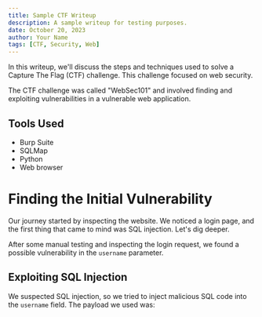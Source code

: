 ```yaml
---
title: Sample CTF Writeup
description: A sample writeup for testing purposes.
date: October 20, 2023
author: Your Name
tags: [CTF, Security, Web]
---
```



In this writeup, we'll discuss the steps and techniques used to solve a Capture The Flag (CTF) challenge. This challenge focused on web security.


The CTF challenge was called "WebSec101" and involved finding and exploiting vulnerabilities in a vulnerable web application.

## Tools Used

- Burp Suite
- SQLMap
- Python
- Web browser

# Finding the Initial Vulnerability

Our journey started by inspecting the website. We noticed a login page, and the first thing that came to mind was SQL injection. Let's dig deeper.

After some manual testing and inspecting the login request, we found a possible vulnerability in the `username` parameter.

## Exploiting SQL Injection

We suspected SQL injection, so we tried to inject malicious SQL code into the `username` field. The payload we used was:

